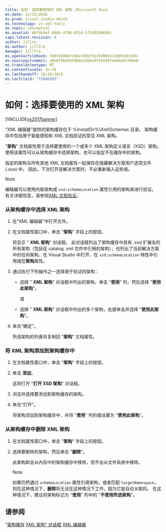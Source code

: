 ```yaml
---
title: 如何：选择要使用的 XML 架构 |Microsoft Docs
ms.date: 11/15/2016
ms.prod: visual-studio-dev14
ms.technology: vs-xml-tools
ms.topic: conceptual
ms.assetid: d6fda3ef-d465-4788-8514-2f2d528d658c
caps.latest.revision: 8
author: jillre
ms.author: jillfra
manager: jillfra
ms.openlocfilehash: f607d500bfcb8a745bfb129490d2c2b09c6b105c
ms.sourcegitcommit: a8e8f4bd5d508da34bbe9f2d4d9fa94da0539de0
ms.translationtype: MT
ms.contentlocale: zh-CN
ms.lasthandoff: 10/19/2019
ms.locfileid: "72666503"
---
```

# <a name="how-to-select-the-xml-schemas-to-use"></a>如何：选择要使用的 XML 架构
[!INCLUDE[vs2017banner](../includes/vs2017banner.md)]

“XML 编辑器”提供的架构缓存位于 %InstallDir%\Xml\Schemas 目录。 架构缓存中包括用于智能感知和 XML 文档验证的常见 XML 架构。

 "**架构**" 文档属性用于选择要使用的一个或多个 XML 架构定义语言（XSD）架构。 使用该属性可以从架构缓存中选择架构，也可以指定不在缓存中的架构。

 指定的架构与所有其他 XML 文档属性一起保存在隐藏解决方案用户选项文件 (.suo) 中。 因此，下次打开该解决方案时，不必重新输入这些值。

> [!NOTE]
> 编辑器可以使用内联架构或 `xsd:schemaLocation` 属性引用的架构来进行验证。 有关详细信息，请参阅[XML 文档验证](../xml-tools/xml-document-validation.md)。

### <a name="to-select-an-xml-schema-from-the-schema-cache"></a>从架构缓存中选择 XML 架构

1. 在“XML 编辑器”中打开文件。

2. 在文档属性窗口中，单击 "**架构**" 字段上的按钮。

    将显示 " **XML 架构**" 对话框。 此对话框列出了架构缓存中具有 .xsd 扩展名的所有架构（包括在 catalog .xml 文件中引用的架构），也列出了当前解决方案中的任何架构、在 Visual Studio 中打开、在 `xsd:schemaLocation` 特性中引用或在**架构**属性。

3. 通过执行下列操作之一选择用于验证的架构：

   - 选择 " **XML 架构**" 对话框中列出的架构，单击 "**使用**" 列，然后选择 "**使用此架构**"。

     或

   - 选择 " **XML 架构**" 对话框中列出的多个架构，右键单击并选择 "**使用此架构**"。

4. 单击“确定”。

    所选架构的列表将复制回 "**架构**" 文档属性。

### <a name="to-add-an-xml-schema-to-the-schema-cache"></a>将 XML 架构添加到架构缓存中

1. 在文档属性窗口中，单击 "**架构**" 字段上的按钮。

2. 单击 **添加**。

     这将打开 "**打开 XSD 架构**" 对话框。

3. 浏览并选择要添加到架构缓存的架构。

4. 单击“打开”。

     将架构添加到架构缓存中，并将 "**使用**" 列的值设置为 "**使用此架构**"。

### <a name="to-delete-an-xml-schema-from-the-schema-cache"></a>从架构缓存中删除 XML 架构

1. 在文档属性窗口中，单击 "**架构**" 字段上的按钮。

2. 选择要删除的架构，然后单击 "**删除**"。

     此架构即会从内存中的架构缓存中移除，但不会从文件系统中移除。

    > [!NOTE]
    > 如果仍然通过 `schemaLocation` 属性引用架构，或者匹配 `targetNamespace`，则在这种情况下，**删除**将无法在这种情况下工作，因为它是自动关联的。 在这种情况下，建议将架构标记为 "**使用**" 列中的 "**不使用所选架构**"。

## <a name="see-also"></a>请参阅
 "[架构缓存](../xml-tools/schema-cache.md) [XML 架构" 对话框](../xml-tools/xml-schemas-dialog-box.md) [XML 编辑器](../xml-tools/xml-editor.md)
